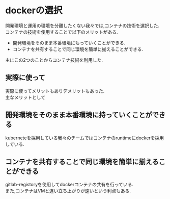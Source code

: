 # dockerの選択

開発環境と運用の環境を分離したくない我々では,コンテナの技術を選択した.  
コンテナの技術を使用することで以下のメリットがある.  

- 開発環境をそのまま本番環境にもっていくことができる.  
- コンテナを共有することで同じ環境を簡単に揃えることができる.  

主にこの2つのことからコンテナ技術を利用した.  

## 実際に使って  
実際に使ってメリットもありデメリットもあった.  
主なメリットとして
## 開発環境をそのまま本番環境に持っていくことができる  
kuberneteを採用している我々のチームではコンテナのruntimeにdockerを採用している.  

## コンテナを共有することで同じ環境を簡単に揃えることができる
gitlab-registoryを使用してdockerコンテナの共有を行っている.  
また,コンテナはVMと違い立ち上がりが速いという利点もある.  


